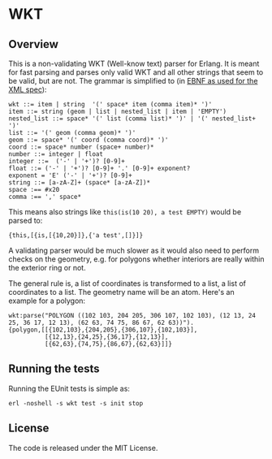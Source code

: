 WKT
===

Overview
--------

This is a non-validating WKT (Well-know text) parser for Erlang. It is meant
for fast parsing and parses only valid WKT and all other strings that seem
to be valid, but are not. The grammar is simplified to (in [EBNF as used for
the XML spec](http://www.w3.org/TR/2004/REC-xml-20040204/#sec-notation)):

    wkt ::= item | string  '(' space* item (comma item)* ')'
    item ::= string (geom | list | nested_list | item | 'EMPTY')
    nested_list ::= space* '(' list (comma list)* ')' | '(' nested_list+ ')'
    list ::= '(' geom (comma geom)* ')'
    geom ::= space* '(' coord (comma coord)* ')'
    coord ::= space* number (space+ number)*
    number ::= integer | float 
    integer ::=  ('-' | '+')? [0-9]+
    float ::= ('-' | '+')? [0-9]+ '.' [0-9]+ exponent?
    exponent = 'E' ('-' | '+')? [0-9]+
    string ::= [a-zA-Z]+ (space* [a-zA-Z])*
    space :== #x20
    comma :== ',' space*

This means also strings like `this(is(10 20), a test EMPTY)` would be
parsed to:

    {this,[{is,[{10,20}]},{'a test',[]}]}

A validating parser would be much slower as it would also need to
perform checks on the geometry, e.g. for polygons whether interiors
are really within the exterior ring or not.

The general rule is, a list of coordinates is transformed to a list,
a list of coordinates to a list. The geometry name will be an
atom. Here's an example for a polygon:

    wkt:parse("POLYGON ((102 103, 204 205, 306 107, 102 103), (12 13, 24 25, 36 17, 12 13), (62 63, 74 75, 86 67, 62 63))").
    {polygon,[[{102,103},{204,205},{306,107},{102,103}],
              [{12,13},{24,25},{36,17},{12,13}],
              [{62,63},{74,75},{86,67},{62,63}]]}


Running the tests
-----------------

Running the EUnit tests is simple as:

    erl -noshell -s wkt test -s init stop


License
-------

The code is released under the MIT License.

